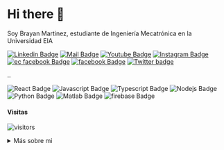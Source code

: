 # Hi there 👋
Soy Brayan Martinez, estudiante de Ingeniería Mecatrónica en la Universidad EIA

[![Linkedin Badge](https://img.shields.io/badge/-Brayan_Martínez-0e76a8?style=flat&labelColor=0e76a8&logo=linkedin&logoColor=white)](https://www.linkedin.com/in/brayan-steven/) [![Mail Badge](https://img.shields.io/badge/-Brayan_Martinez-c0392b?style=flat&labelColor=c0392b&logo=Mail.Ru&logoColor=white)](mailto:bmartinez.red@gmail.com) [![Youtube Badge](https://img.shields.io/badge/-Brayan_Martinez-e74c3c?style=flat&labelColor=e74c3c&logo=youtube&logoColor=white)](https://youtube.com/MrCabrac) [![Instagram Badge](https://img.shields.io/badge/-@bssmartinez-e84393?style=flat&labelColor=e84393&logo=instagram&logoColor=white)](https://instagram.com/bssmartinez) [![ec facebook Badge](https://img.shields.io/badge/-Electrónica_Casera-blue?style=flat&labelColor=blue&logo=facebook&logoColor=white)](https://www.facebook.com/groups/electronica.casera) [![facebook Badge](https://img.shields.io/badge/-Brayan_Martinez-blue?style=flat&labelColor=blue&logo=facebook&logoColor=white)](https://www.facebook.com/brayan.brayam) [![Twitter badge](https://img.shields.io/badge/-@bssmartinez-1ca0f1?style=flat&labelColor=1ca0f1&logo=twitter&logoColor=white&link=https://twitter.com/bssmartinez)](https://twitter.com/bssmartinez)

..

![React Badge](https://img.shields.io/badge/-Angular-dd1b16?style=for-the-badge&labelColor=white&logo=angular&logoColor=dd1b16) ![Javascript Badge](https://img.shields.io/badge/-Javascript-F0DB4F?style=for-the-badge&labelColor=black&logo=javascript&logoColor=F0DB4F) ![Typescript Badge](https://img.shields.io/badge/-Typescript-007acc?style=for-the-badge&labelColor=black&logo=typescript&logoColor=007acc) ![Nodejs Badge](https://img.shields.io/badge/-Nodejs-3C873A?style=for-the-badge&labelColor=black&logo=node.js&logoColor=3C873A) ![Python Badge](https://img.shields.io/badge/-Python-2462f0?style=for-the-badge&labelColor=black&logo=python&logoColor=f9b233) ![Matlab Badge](https://img.shields.io/badge/-Matlab-e16737?style=for-the-badge&labelColor=black&logo=circle&logoColor=f9b233) ![firebase Badge](https://img.shields.io/badge/-Firebase-FFCA28?style=for-the-badge&labelColor=black&logo=firebase&logoColor=FFA000)

#### Visitas

![visitors](https://visitor-badge.glitch.me/badge?page_id=MrCabrac)
<details>
<summary>Más sobre mi</summary>

[![Anurag's GitHub stats](https://github-readme-stats.vercel.app/api?username=MrCabrac&hide=prs&theme=tokyonight)](https://github.com/anuraghazra/github-readme-stats)

#### Estadísticas de Código
<!--START_SECTION:waka-->

```text
Arduino   2 hrs 12 mins   █████████████████████████   100.00 %
```

<!--END_SECTION:waka-->

</details>
